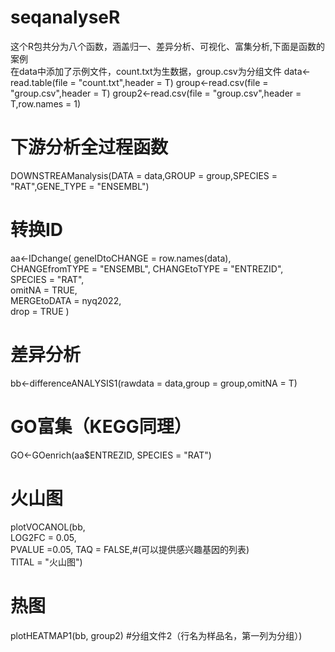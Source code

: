 # seqanalyseR
这个R包共分为八个函数，涵盖归一、差异分析、可视化、富集分析,下面是函数的案例  
在data中添加了示例文件，count.txt为生数据，group.csv为分组文件
data<-read.table(file = "count.txt",header = T) 
group<-read.csv(file = "group.csv",header = T) 
group2<-read.csv(file = "group.csv",header = T,row.names = 1)
# 下游分析全过程函数
DOWNSTREAManalysis(DATA = data,GROUP = group,SPECIES = "RAT",GENE_TYPE = "ENSEMBL")  

# 转换ID
aa<-IDchange(
  geneIDtoCHANGE = row.names(data),  
  CHANGEfromTYPE = "ENSEMBL", 
  CHANGEtoTYPE = "ENTREZID",  
  SPECIES = "RAT",  
  omitNA = TRUE,  
  MERGEtoDATA = nyq2022,  
  drop = TRUE 
) 
# 差异分析
bb<-differenceANALYSIS1(rawdata = data,group = group,omitNA = T)  
# GO富集（KEGG同理）
GO<-GOenrich(aa$ENTREZID, SPECIES = "RAT")  
# 火山图
plotVOCANOL(bb,    
            LOG2FC = 0.05,   
            PVALUE =0.05, 
            TAQ = FALSE,#(可以提供感兴趣基因的列表)     
            TITAL = "火山图")
# 热图
plotHEATMAP1(bb, group2) #分组文件2（行名为样品名，第一列为分组）)
